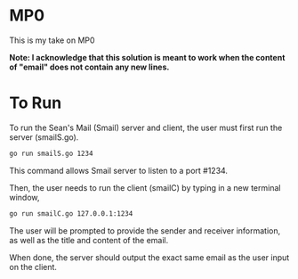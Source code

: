 # MP0
This is my take on MP0

**Note: I acknowledge that this solution is meant to work when the content of "email" does not contain any new lines.**

# To Run

To run the Sean's Mail (Smail) server and client, the user must first run the server (smailS.go).
```bash
go run smailS.go 1234
```
This command allows Smail server to listen to a port #1234.

Then, the user needs to run the client (smailC) by typing in a new terminal window,
```bash
go run smailC.go 127.0.0.1:1234
```
The user will be prompted to provide the sender and receiver information, as well as the title and content of the email.

When done, the server should output the exact same email as the user input on the client.